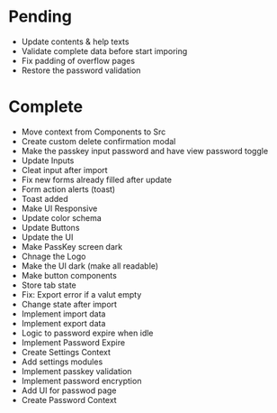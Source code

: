 # Pending
- Update contents & help texts
- Validate complete data before start imporing
- Fix padding of overflow pages
- Restore the password validation

# Complete
- Move context from Components to Src
- Create custom delete confirmation modal
- Make the passkey input password and have view password toggle
- Update Inputs
- Cleat input after import
- Fix new forms already filled after update
- Form action alerts (toast)
- Toast added
- Make UI Responsive
- Update color schema
- Update Buttons
- Update the UI
- Make PassKey screen dark
- Chnage the Logo
- Make the UI dark (make all readable)
- Make button components
- Store tab state
- Fix: Export error if a valut empty
- Change state after import
- Implement import data
- Implement export data
- Logic to password expire when idle
- Implement Password Expire
- Create Settings Context
- Add settings modules
- Implement passkey validation
- Implement password encryption
- Add UI for passwod page
- Create Password Context